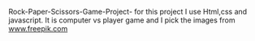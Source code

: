 Rock-Paper-Scissors-Game-Project- for this project I use Html,css and javascript. It is computer vs player game and I pick the images from www.freepik.com